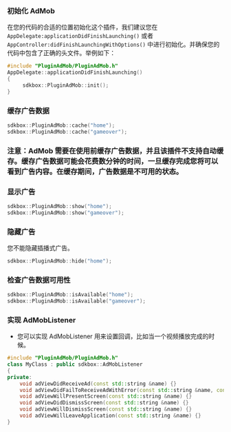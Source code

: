 ### 初始化 AdMob
在您的代码的合适的位置初始化这个插件，我们建议您在 `AppDelegate:applicationDidFinishLaunching()` 或者 `AppController:didFinishLaunchingWithOptions()` 中进行初始化。并确保您的代码中包含了正确的头文件。举例如下：
```cpp
#include "PluginAdMob/PluginAdMob.h"
AppDelegate::applicationDidFinishLaunching()
{
     sdkbox::PluginAdMob::init();
}
```

### 缓存广告数据

```cpp
sdkbox::PluginAdMob::cache("home");
sdkbox::PluginAdMob::cache("gameover");
```
### 注意：AdMob 需要在使用前缓存广告数据，并且该插件不支持自动缓存。缓存广告数据可能会花费数分钟的时间，一旦缓存完成您将可以看到广告内容。在缓存期间，广告数据是不可用的状态。

### 显示广告
```cpp
sdkbox::PluginAdMob::show("home");
sdkbox::PluginAdMob::show("gameover");
```

### 隐藏广告
您不能隐藏插播式广告。
```cpp
sdkbox::PluginAdMob::hide("home");
```

### 检查广告数据可用性
```cpp
sdkbox::PluginAdMob::isAvailable("home");
sdkbox::PluginAdMob::isAvailable("gameover");
```

### 实现 AdMobListener
* 您可以实现 AdMobListener 用来设置回调，比如当一个视频播放完成的时候。
```cpp
#include "PluginAdMob/PluginAdMob.h"
class MyClass : public sdkbox::AdMobListener
{
private:
    void adViewDidReceiveAd(const std::string &name) {}
    void adViewDidFailToReceiveAdWithError(const std::string &name, const std::string &msg) {}
    void adViewWillPresentScreen(const std::string &name) {}
    void adViewDidDismissScreen(const std::string &name) {}
    void adViewWillDismissScreen(const std::string &name) {}
    void adViewWillLeaveApplication(const std::string &name) {}
}
```
